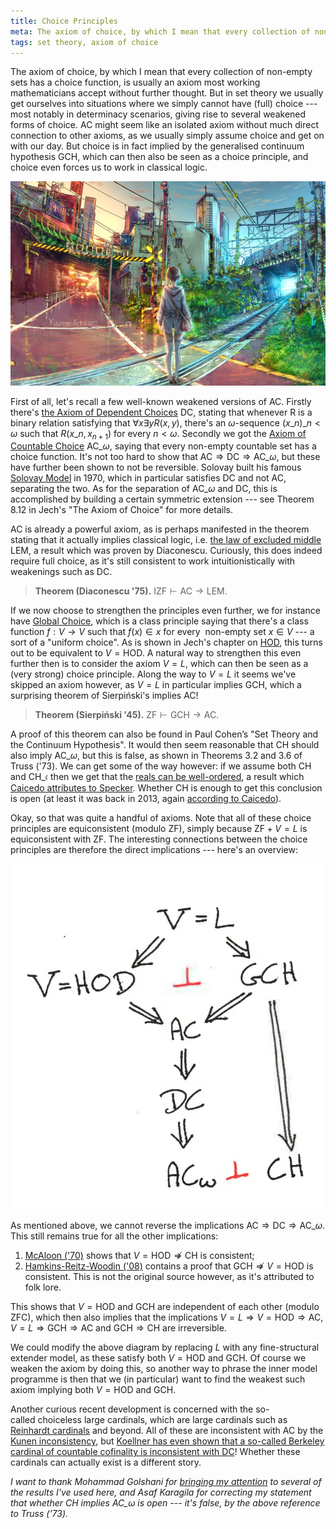 ```yaml
---
title: Choice Principles
meta: The axiom of choice, by which I mean that every collection of non-empty sets has a choice function, is usually an axiom most working mathematicians accept without further thought. But in set theory we usually get ourselves into situations where we simply cannot have (full) choice --- most notably in determinacy scenarios, giving rise to several weakened forms of choice. AC might seem like an isolated axiom without much direct connection to other axioms, as we usually simply assume choice and get on with our day. But choice is in fact implied by the generalised continuum hypothesis GCH, which can then also be seen as a choice principle, and choice even¬†forces us to work in classical logic.
tags: set theory, axiom of choice
---
```


The axiom of choice, by which I mean that every collection of non-empty sets has a
choice function, is usually an axiom most working mathematicians accept without further
thought. But in set theory we usually get ourselves into situations where we simply
cannot have (full) choice --- most notably in determinacy scenarios, giving rise to
several weakened forms of choice. $\textsf{AC}$ might seem like an isolated axiom
without much direct connection to other axioms, as we usually simply assume choice and
get on with our day. But choice is in fact implied by the generalised continuum
hypothesis $\textsf{GCH}$, which can then also be seen as a choice principle, and
choice even forces us to work in classical logic.

![A woman standing at a crossroads](/src/assets/img/choice-principles-intro.webp)

First of all, let's recall a few well-known weakened versions of $\textsf{AC}$. Firstly
there's [the Axiom of Dependent
Choices](https://en.wikipedia.org/wiki/Axiom_of_dependent_choice) $\textsf{DC}$,
stating that whenever R is a binary relation satisfying that $\forall x\exists y
R(x,y)$, there's an $\omega$-sequence $(x\_n)\_{n<\omega}$ such that $R(x\_n,x_{n+1})$
for every $n<\omega$. Secondly we got the [Axiom of Countable
Choice](https://en.wikipedia.org/wiki/Axiom_of_countable_choice) $\textsf{AC}\_\omega$,
saying that every non-empty countable set has a choice function. It's not too hard to
show that $\textsf{AC}\Rightarrow\textsf{DC}\Rightarrow\textsf{AC}\_\omega$, but these
have further been shown to not be reversible. Solovay built his famous [Solovay
Model](https://en.wikipedia.org/wiki/Solovay_model) in 1970, which in particular
satisfies $\textsf{DC}$ and not $\textsf{AC}$, separating the two. As for the
separation of $\textsf{AC}\_\omega$ and $\textsf{DC}$, this is accomplished by building
a certain symmetric extension --- see Theorem 8.12 in Jech's "The Axiom of Choice" for
more details.

$\textsf{AC}$ is already a powerful axiom, as is perhaps manifested in the theorem
stating that it actually implies classical logic, i.e. [the law of excluded
middle](https://en.wikipedia.org/wiki/Law_of_excluded_middle) $\textsf{LEM}$, a result
which was proven by Diaconescu. Curiously, this does indeed require full choice, as
it's still consistent to work intuitionistically with weakenings such as $\textsf{DC}$.

> **Theorem (Diaconescu '75).** $\textsf{IZF}\vdash\textsf{AC}\to\textsf{LEM}$.

If we now choose to strengthen the principles even further, we for instance have [Global
Choice](https://en.wikipedia.org/wiki/Axiom_of_global_choice), which is a class principle saying that there's a class function $f:V\to V$ such
that $f(x)\in x$ for every  non-empty set $x\in V$ --- a sort of a "uniform choice". As
is shown in Jech's chapter on [HOD](https://en.wikipedia.org/wiki/Ordinal_definable_set), this turns out to be equivalent to $V=\textsf{HOD}$.
A natural way to strengthen this even further then is to consider the axiom $V=L$,
which can then be seen as a (very strong) choice principle. Along the way to $V=L$ it
seems we've skipped an axiom however, as $V=L$ in particular implies $\textsf{GCH}$,
which a surprising theorem of Sierpiński's implies $\textsf{AC}$!

> **Theorem (Sierpiński '45).** $\textsf{ZF}\vdash\textsf{GCH}\to\textsf{AC}$.

A proof of this theorem can also be found in Paul Cohen’s "Set Theory and the Continuum
Hypothesis". It would then seem reasonable that $\textsf{CH}$ should also imply
$\textsf{AC}\_\omega$, but this is false, as shown in Theorems 3.2 and 3.6 of Truss
('73). We can get some of the way however: if we assume both $\textsf{CH}$ and
$\textsf{CH}\_\mathfrak{c}$ then we get that the [reals can be
well-ordered](https://mathoverflow.net/questions/173090/how-much-of-gch-do-we-need-to-guarantee-well-ordering-of-continuum/173091#173091),
a result which [Caicedo attributes to
Specker](https://math.stackexchange.com/questions/314741/question-about-generalized-continuum-hypothesis/315390#315390).
Whether $\textsf{CH}$ is enough to get this conclusion is open (at least it was back in
2013, again [according to
Caicedo](https://math.stackexchange.com/questions/314741/question-about-generalized-continuum-hypothesis/315390#315390)).

Okay, so that was quite a handful of axioms. Note that all of these choice principles
are equiconsistent (modulo $\textsf{ZF}$), simply because $\textsf{ZF}+V=L$ is
equiconsistent with $\textsf{ZF}$. The interesting connections between the choice
principles are therefore the direct implications --- here's an overview:

<center>
  <img src="/src/assets/img/choice-principles.webp" style="width: min(500px, 100%);"
  class="invert-on-darkmode" />
</center>

As mentioned above, we cannot reverse the implications
$\textsf{AC}\Rightarrow\textsf{DC}\Rightarrow\textsf{AC}\_\omega$. This still remains
true for all the other implications:

1. [McAloon ('70)](https://doi.org/10.1016/0003-4843(71)90005-2) shows that
   $V=\textsf{HOD}\not\Rightarrow\textsf{CH}$ is consistent;
2. [Hamkins-Reitz-Woodin ('08)](https://www.jstor.org/stable/20535500) contains a proof
   that $\textsf{GCH}\not\Rightarrow V=\textsf{HOD}$ is consistent. This is not the
   original source however, as it's attributed to folk lore.

This shows that $V=\textsf{HOD}$ and $\textsf{GCH}$ are independent of each other
(modulo $\textsf{ZFC}$), which then also implies that the implications $V=L\Rightarrow
V=\textsf{HOD}\Rightarrow\textsf{AC}$,
$V=L\Rightarrow\textsf{GCH}\Rightarrow\textsf{AC}$ and
$\textsf{GCH}\Rightarrow\textsf{CH}$ are irreversible.

We could modify the above diagram by replacing $L$ with any fine-structural extender
model, as these satisfy both $V=\textsf{HOD}$ and $\textsf{GCH}$. Of course we weaken
the axiom by doing this, so another way to phrase the inner model programme is then
that we (in particular) want to find the weakest such axiom implying both
$V=\textsf{HOD}$ and $\textsf{GCH}$.

Another curious recent development is concerned with the so-called choiceless large
cardinals, which are large cardinals such as [Reinhardt
cardinals](https://en.wikipedia.org/wiki/Reinhardt_cardinal) and beyond. All of these
are inconsistent with $\textsf{AC}$ by the [Kunen
inconsistency](https://en.wikipedia.org/wiki/Kunen%27s_inconsistency_theorem), but
[Koellner has even shown that a so-called Berkeley cardinal of countable cofinality is
inconsistent with $\textsf{DC}$](https://doi.org/10.1017/bsl.2019.28)! Whether these
cardinals can actually exist is a different story.

_I want to thank Mohammad Golshani for [bringing my
attention](https://mathoverflow.net/questions/291658/is-v-textsfhod-not-rightarrow-textsfgch-consistent/291659#291659)
to several of the results I've used here, and Asaf Karagila for correcting my statement
that whether $\textsf{CH}$ implies $\textsf{AC}\_\omega$ is open --- it's false, by the
above reference to Truss ('73)._
